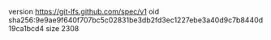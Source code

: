 version https://git-lfs.github.com/spec/v1
oid sha256:9e9ae9f640f707bc5c02831be3db2fd3ec1227ebe3a40d9c7b8440d19ca1bcd4
size 2308
